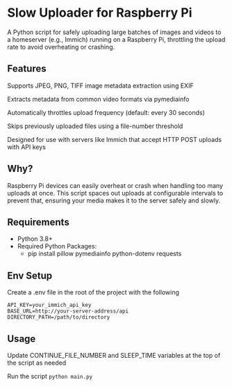 # Slow Uploader for Raspberry Pi
A Python script for safely uploading large batches of images and videos to a homeserver (e.g., Immich) running on a Raspberry Pi, throttling the upload rate to avoid overheating or crashing.

## Features
Supports JPEG, PNG, TIFF image metadata extraction using EXIF

Extracts metadata from common video formats via pymediainfo

Automatically throttles upload frequency (default: every 30 seconds)

Skips previously uploaded files using a file-number threshold

Designed for use with servers like Immich that accept HTTP POST uploads with API keys

## Why?
Raspberry Pi devices can easily overheat or crash when handling too many uploads at once. This script spaces out uploads at configurable intervals to prevent that, ensuring your media makes it to the server safely and slowly.

## Requirements
 - Python 3.8+
 - Required Python Packages:
    - pip install pillow pymediainfo python-dotenv requests

## Env Setup
Create a .env file in the root of the project with the following
```
API_KEY=your_immich_api_key
BASE_URL=http://your-server-address/api
DIRECTORY_PATH=/path/to/directory
```

## Usage
Update CONTINUE_FILE_NUMBER and SLEEP_TIME variables at the top of the script as needed

Run the script
`python main.py`